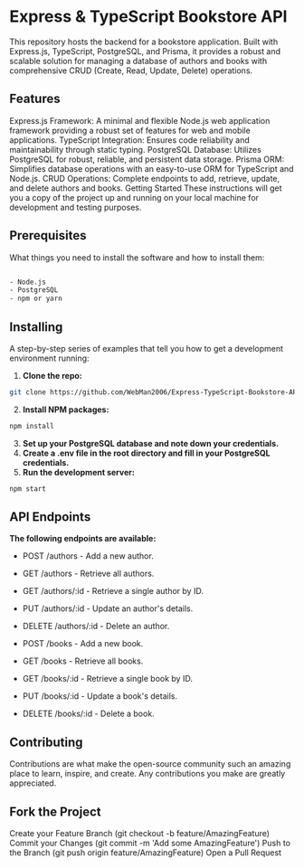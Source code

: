 # Express & TypeScript Bookstore API
This repository hosts the backend for a bookstore application. Built with Express.js, TypeScript, PostgreSQL, and Prisma, it provides a robust and scalable solution for managing a database of authors and books with comprehensive CRUD (Create, Read, Update, Delete) operations.

## Features
Express.js Framework: A minimal and flexible Node.js web application framework providing a robust set of features for web and mobile applications.
TypeScript Integration: Ensures code reliability and maintainability through static typing.
PostgreSQL Database: Utilizes PostgreSQL for robust, reliable, and persistent data storage.
Prisma ORM: Simplifies database operations with an easy-to-use ORM for TypeScript and Node.js.
CRUD Operations: Complete endpoints to add, retrieve, update, and delete authors and books.
Getting Started
These instructions will get you a copy of the project up and running on your local machine for development and testing purposes.

## Prerequisites
What things you need to install the software and how to install them:

```bash

- Node.js
- PostgreSQL
- npm or yarn
```
## Installing
A step-by-step series of examples that tell you how to get a development environment running:

1. **Clone the repo:**
```bash
git clone https://github.com/WebMan2006/Express-TypeScript-Bookstore-API.git
```
2. **Install NPM packages:**
```bash
npm install
```
3. **Set up your PostgreSQL database and note down your credentials.**
4. **Create a .env file in the root directory and fill in your PostgreSQL credentials.**
5. **Run the development server:**
```bash
npm start
```
## API Endpoints
**The following endpoints are available:**

- POST /authors - Add a new author.

- GET /authors - Retrieve all authors.

- GET /authors/:id - Retrieve a single author by ID.

- PUT /authors/:id - Update an author's details.

- DELETE /authors/:id - Delete an author.

- POST /books - Add a new book.

- GET /books - Retrieve all books.

- GET /books/:id - Retrieve a single book by ID.

- PUT /books/:id - Update a book's details.

- DELETE /books/:id - Delete a book.

## Contributing
Contributions are what make the open-source community such an amazing place to learn, inspire, and create. Any contributions you make are greatly appreciated.

## Fork the Project
Create your Feature Branch (git checkout -b feature/AmazingFeature)
Commit your Changes (git commit -m 'Add some AmazingFeature')
Push to the Branch (git push origin feature/AmazingFeature)
Open a Pull Request
